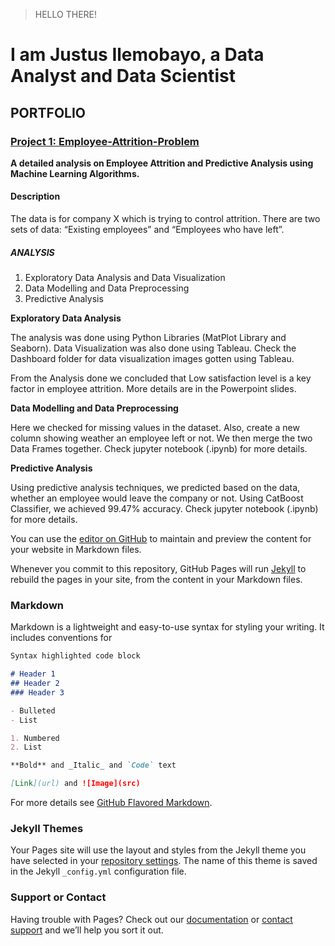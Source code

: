 > HELLO THERE!

# I am Justus Ilemobayo, a Data Analyst and Data Scientist

## PORTFOLIO

### [Project 1: Employee-Attrition-Problem](https://github.com/Justus-coded/Employee-Attrition-Problem)
**A detailed analysis on Employee Attrition and Predictive Analysis using Machine Learning Algorithms.** 

#### Description

The data is for company X which is trying to control attrition. There are two sets of data: “Existing employees” and “Employees who have left”. 


##### ANALYSIS

1. Exploratory Data Analysis and Data Visualization
2. Data Modelling and Data Preprocessing
3. Predictive Analysis

**Exploratory Data Analysis**

  The analysis was done using Python Libraries (MatPlot Library and Seaborn). Data Visualization was also done using Tableau. Check the Dashboard folder for data visualization images gotten using Tableau.
 
 From the Analysis done we concluded that Low satisfaction level is a key factor in employee attrition. More details are in the Powerpoint slides.
 
**Data Modelling and Data Preprocessing**

  Here we checked for missing values in the dataset. Also, create  a new column showing weather an employee left or not. We then merge the two Data Frames together. Check jupyter notebook (.ipynb) for more details.

  
**Predictive Analysis** 

   Using predictive analysis techniques, we predicted based on the data, whether an employee would leave the company or not. Using CatBoost Classifier, we achieved 99.47% accuracy. Check jupyter notebook (.ipynb) for more details.


You can use the [editor on GitHub](https://github.com/Justus-coded/Justus-coded.github.io/edit/master/README.md) to maintain and preview the content for your website in Markdown files.

Whenever you commit to this repository, GitHub Pages will run [Jekyll](https://jekyllrb.com/) to rebuild the pages in your site, from the content in your Markdown files.

### Markdown

Markdown is a lightweight and easy-to-use syntax for styling your writing. It includes conventions for

```markdown
Syntax highlighted code block

# Header 1
## Header 2
### Header 3

- Bulleted
- List

1. Numbered
2. List

**Bold** and _Italic_ and `Code` text

[Link](url) and ![Image](src)
```

For more details see [GitHub Flavored Markdown](https://guides.github.com/features/mastering-markdown/).

### Jekyll Themes

Your Pages site will use the layout and styles from the Jekyll theme you have selected in your [repository settings](https://github.com/Justus-coded/Justus-coded.github.io/settings). The name of this theme is saved in the Jekyll `_config.yml` configuration file.

### Support or Contact

Having trouble with Pages? Check out our [documentation](https://docs.github.com/categories/github-pages-basics/) or [contact support](https://github.com/contact) and we’ll help you sort it out.
